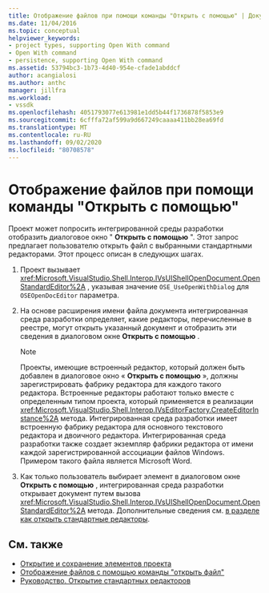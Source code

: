 ```yaml
---
title: Отображение файлов при помощи команды "Открыть с помощью" | Документация Майкрософт
ms.date: 11/04/2016
ms.topic: conceptual
helpviewer_keywords:
- project types, supporting Open With command
- Open With command
- persistence, supporting Open With command
ms.assetid: 53794bc3-1b73-4d40-954e-cfade1abddcf
author: acangialosi
ms.author: anthc
manager: jillfra
ms.workload:
- vssdk
ms.openlocfilehash: 4051793077e613981e1dd5b44f1736878f5853e9
ms.sourcegitcommit: 6cfffa72af599a9d667249caaaa411bb28ea69fd
ms.translationtype: MT
ms.contentlocale: ru-RU
ms.lasthandoff: 09/02/2020
ms.locfileid: "80708578"
---
```

# <a name="display-files-by-using-the-open-with-command"></a>Отображение файлов при помощи команды "Открыть с помощью"
Проект может попросить интегрированной среды разработки отобразить диалоговое окно " **Открыть с помощью** ". Этот запрос предлагает пользователю открыть файл с выбранными стандартными редакторами. Этот процесс описан в следующих шагах.

1. Проект вызывает <xref:Microsoft.VisualStudio.Shell.Interop.IVsUIShellOpenDocument.OpenStandardEditor%2A> , указывая значение `OSE_UseOpenWithDialog` для `OSEOpenDocEditor` параметра.

2. На основе расширения имени файла документа интегрированная среда разработки определяет, какие редакторы, перечисленные в реестре, могут открыть указанный документ и отобразить эти сведения в диалоговом окне **Открыть с помощью** .

    > [!NOTE]
    > Проекты, имеющие встроенный редактор, который должен быть добавлен в диалоговое окно « **Открыть с помощью** », должны зарегистрировать фабрику редактора для каждого такого редактора. Встроенные редакторы работают только вместе с определенным типом проекта, который применяется в реализации <xref:Microsoft.VisualStudio.Shell.Interop.IVsEditorFactory.CreateEditorInstance%2A> метода. Интегрированная среда разработки имеет встроенную фабрику редактора для основного текстового редактора и двоичного редактора. Интегрированная среда разработки также создает экземпляр фабрики редактора от имени каждой зарегистрированной ассоциации файлов Windows. Примером такого файла является Microsoft Word.

3. Как только пользователь выбирает элемент в диалоговом окне **Открыть с помощью** , интегрированная среда разработки открывает документ путем вызова <xref:Microsoft.VisualStudio.Shell.Interop.IVsUIShellOpenDocument.OpenStandardEditor%2A> метода. Дополнительные сведения см. [в разделе как открыть стандартные редакторы](../../extensibility/how-to-open-standard-editors.md).

## <a name="see-also"></a>См. также
- [Открытие и сохранение элементов проекта](../../extensibility/internals/opening-and-saving-project-items.md)
- [Отображение файлов с помощью команды "открыть файл"](../../extensibility/internals/displaying-files-by-using-the-open-file-command.md)
- [Руководство. Открытие стандартных редакторов](../../extensibility/how-to-open-standard-editors.md)
